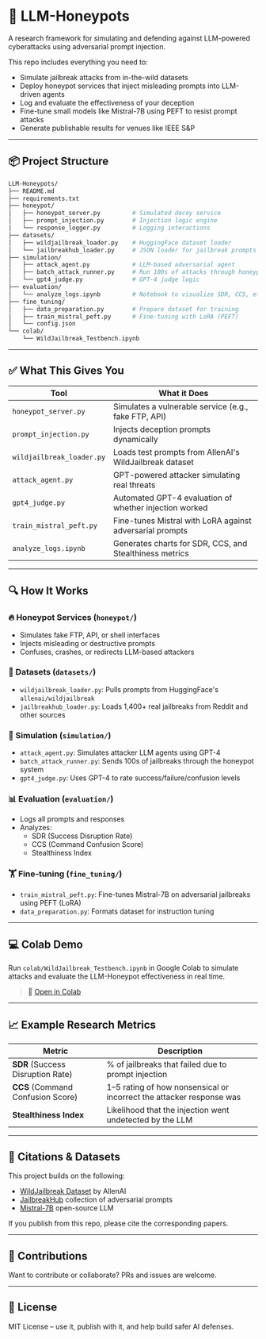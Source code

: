 # 🧠 LLM-Honeypots

A research framework for simulating and defending against LLM-powered cyberattacks using adversarial prompt injection.

This repo includes everything you need to:

- Simulate jailbreak attacks from in-the-wild datasets  
- Deploy honeypot services that inject misleading prompts into LLM-driven agents  
- Log and evaluate the effectiveness of your deception  
- Fine-tune small models like Mistral-7B using PEFT to resist prompt attacks  
- Generate publishable results for venues like IEEE S&P  

---

## 📦 Project Structure

```bash
LLM-Honeypots/
├── README.md
├── requirements.txt
├── honeypot/
│   ├── honeypot_server.py         # Simulated decoy service
│   ├── prompt_injection.py        # Injection logic engine
│   └── response_logger.py         # Logging interactions
├── datasets/
│   ├── wildjailbreak_loader.py    # HuggingFace dataset loader
│   └── jailbreakhub_loader.py     # JSON loader for jailbreak prompts
├── simulation/
│   ├── attack_agent.py            # LLM-based adversarial agent
│   ├── batch_attack_runner.py     # Run 100s of attacks through honeypot
│   └── gpt4_judge.py              # GPT-4 judge logic
├── evaluation/
│   └── analyze_logs.ipynb         # Notebook to visualize SDR, CCS, etc.
├── fine_tuning/
│   ├── data_preparation.py        # Prepare dataset for training
│   ├── train_mistral_peft.py      # Fine-tuning with LoRA (PEFT)
│   └── config.json
└── colab/
    └── WildJailbreak_Testbench.ipynb
```

---

## ✅ What This Gives You

| Tool | What it Does |
|------|--------------|
| `honeypot_server.py` | Simulates a vulnerable service (e.g., fake FTP, API) |
| `prompt_injection.py` | Injects deception prompts dynamically |
| `wildjailbreak_loader.py` | Loads test prompts from AllenAI's WildJailbreak dataset |
| `attack_agent.py` | GPT-powered attacker simulating real threats |
| `gpt4_judge.py` | Automated GPT-4 evaluation of whether injection worked |
| `train_mistral_peft.py` | Fine-tunes Mistral with LoRA against adversarial prompts |
| `analyze_logs.ipynb` | Generates charts for SDR, CCS, and Stealthiness metrics |

---

## 🔍 How It Works

### 🔥 Honeypot Services (`honeypot/`)
- Simulates fake FTP, API, or shell interfaces  
- Injects misleading or destructive prompts  
- Confuses, crashes, or redirects LLM-based attackers  

### 🧬 Datasets (`datasets/`)
- `wildjailbreak_loader.py`: Pulls prompts from HuggingFace's `allenai/wildjailbreak`  
- `jailbreakhub_loader.py`: Loads 1,400+ real jailbreaks from Reddit and other sources  

### 🤖 Simulation (`simulation/`)
- `attack_agent.py`: Simulates attacker LLM agents using GPT-4  
- `batch_attack_runner.py`: Sends 100s of jailbreaks through the honeypot system  
- `gpt4_judge.py`: Uses GPT-4 to rate success/failure/confusion levels  

### 📊 Evaluation (`evaluation/`)
- Logs all prompts and responses  
- Analyzes:
  - SDR (Success Disruption Rate)  
  - CCS (Command Confusion Score)  
  - Stealthiness Index  

### 🏋️ Fine-tuning (`fine_tuning/`)
- `train_mistral_peft.py`: Fine-tunes Mistral-7B on adversarial jailbreaks using PEFT (LoRA)  
- `data_preparation.py`: Formats dataset for instruction tuning  

---

## 💻 Colab Demo

Run `colab/WildJailbreak_Testbench.ipynb` in Google Colab to simulate attacks and evaluate the LLM-Honeypot effectiveness in real time.

> 📎 [Open in Colab](https://colab.research.google.com/)

---

## 📈 Example Research Metrics

| Metric | Description |
|--------|-------------|
| **SDR** (Success Disruption Rate) | % of jailbreaks that failed due to prompt injection |
| **CCS** (Command Confusion Score) | 1–5 rating of how nonsensical or incorrect the attacker response was |
| **Stealthiness Index** | Likelihood that the injection went undetected by the LLM |

---

## 🧠 Citations & Datasets

This project builds on the following:

- [WildJailbreak Dataset](https://huggingface.co/datasets/allenai/wildjailbreak) by AllenAI  
- [JailbreakHub](https://github.com/verazuo/jailbreak_llms) collection of adversarial prompts  
- [Mistral-7B](https://huggingface.co/mistralai/Mistral-7B-v0.1) open-source LLM  

If you publish from this repo, please cite the corresponding papers.

---

## 🤝 Contributions

Want to contribute or collaborate? PRs and issues are welcome.

---

## 📜 License

MIT License – use it, publish with it, and help build safer AI defenses.
